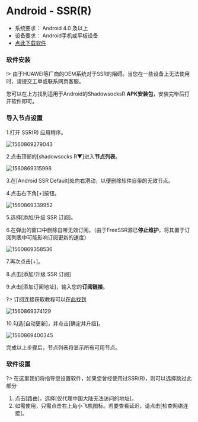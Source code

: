 # Android - SSR(R) #
- 系统要求： Android 4.0 及以上
- 设备要求： Android手机或平板设备
- [点此下载软件](https://download.thessr.io/shadowsocksr-release.apk)

### 软件安装 ###
!> 由于HUAWEI等厂商的OEM系统对于SSR的阻碍。当您在一些设备上无法使用时，请提交工单或联系网页客服。

您可以在上方找到适用于Android的ShadowsocksR **APK安装包**，安装完毕后打开软件即可。

### 导入节点设置 ###
1.打开 SSR(R) 应用程序。

![1560869279043](images/1560869279043.png)

2.点击顶部的[shadowsocks R▼]进入**节点列表**。

![1560869315998](images/1560869315998.png)

3.在[Android SSR Default]处向右滑动，以便删除软件自带的无效节点。

4.点击右下角[+]按钮。

![1560869339952](images/1560869339952.png)

5.选择[添加/升级 SSR 订阅]。

6.在弹出的窗口中删除自带无效订阅。（由于FreeSSR源已**停止维护**，将其置于订阅列表中可能影响订阅更新的速度）

![1560869358536](C:\Users\Z3205\Documents\thessrdocs\images\1560869358536.png)

7.再次点击[+]。

8.点击[添加/升级 SSR 订阅]

9.点击[添加订阅地址]，输入您的**订阅链接**。

?> 订阅连接获取教程可以[在此找到](/panel?id=连接信息)

![1560869374129](images/1560869374129.png)

10.勾选[自动更新]，并点击[确定并升级]。

![1560869400345](images/1560869400345.png)

完成以上步骤后，节点列表将显示所有可用节点。

### 软件设置 ###
?> 在这里我们将指导您设置软件，如果您曾经使用过SSR(R)，则可以选择跳过此部分

1. 点击[路由]，选择[仅代理中国大陆无法访问的地址]。
2. 如需使用，只需点击右上角小飞机图标。若要查看延迟，请点击[检查网络连接]。
